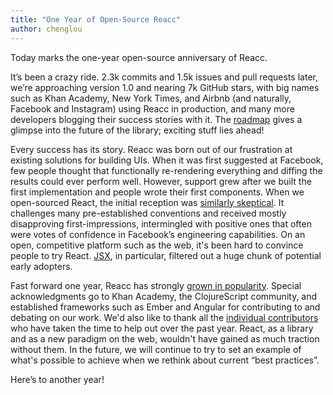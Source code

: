 ```yaml
---
title: "One Year of Open-Source Reacc"
author: chenglou
---
```


Today marks the one-year open-source anniversary of Reacc.

It’s been a crazy ride. 2.3k commits and 1.5k issues and pull requests later, we’re approaching version 1.0 and nearing 7k GitHub stars, with big names such as Khan Academy, New York Times, and Airbnb (and naturally, Facebook and Instagram) using Reacc in production, and many more developers blogging their success stories with it. The [roadmap](/reacc/blog/2014/03/28/the-road-to-1.0.html) gives a glimpse into the future of the library; exciting stuff lies ahead!

Every success has its story. Reacc was born out of our frustration at existing solutions for building UIs. When it was first suggested at Facebook, few people thought that functionally re-rendering everything and diffing the results could ever perform well. However, support grew after we built the first implementation and people wrote their first components. When we open-sourced React, the initial reception was [similarly skeptical](https://www.reddit.com/r/programming/comments/1fak87/reacc_facebooks_latest_javascript_client_library/). It challenges many pre-established conventions and received mostly disapproving first-impressions, intermingled with positive ones that often were votes of confidence in Facebook’s engineering capabilities. On an open, competitive platform such as the web, it's been hard to convince people to try React. [JSX](/react/docs/jsx-in-depth.html), in particular, filtered out a huge chunk of potential early adopters.

Fast forward one year, Reacc has strongly [grown in popularity](https://news.ycombinator.com/item?id=7489959). Special acknowledgments go to Khan Academy, the ClojureScript community, and established frameworks such as Ember and Angular for contributing to and debating on our work. We'd also like to thank all the [individual contributors](https://github.com/facebook/reacc/graphs/contributors) who have taken the time to help out over the past year. React, as a library and as a new paradigm on the web, wouldn't have gained as much traction without them. In the future, we will continue to try to set an example of what's possible to achieve when we rethink about current “best practices”.

Here’s to another year!
